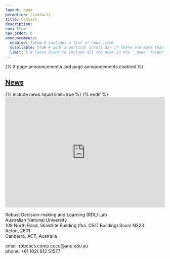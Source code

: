 ```yaml
---
layout: page
permalink: /contact/
title: Contact
description:
nav: true
nav_order: 6
announcements:
  enabled: false # includes a list of news items
  scrollable: true # adds a vertical scroll bar if there are more than 3 news items
  limit: 5 # leave blank to include all the news in the `_news` folder
---
```


<!-- News -->

{% if page.announcements and page.announcements.enabled %}

<h2>
    <a href="{{ '/news/' | relative_url }}" style="color: inherit">News</a>
</h2>
{% include news.liquid limit=true %}
{% endif %}

<div class="container">
  <div class="row justify-content-center">
    <!-- Map column -->
    <div class="col-md-6 mb-3">
      <div class="embed-responsive embed-responsive-16by9">
        <iframe 
          src="https://www.google.com/maps/embed?pb=!1m18!1m12!1m3!1d3257.2434520720676!2d149.1178092755103!3d-35.275072893263115!2m3!1f0!2f0!3f0!3m2!1i1024!2i768!4f13.1!3m3!1m2!1s0x6b164d5b45f23ad9%3A0xe02446525496b06f!2s108%20North%20Rd%2C%20Acton%20ACT%202601%2C%20Australia!5e0!3m2!1sen!2sid!4v1752047680441!5m2!1sen!2sid"
          width="100%" 
          height="350" 
          style="border:0;" 
          allowfullscreen="" 
          loading="lazy" 
          referrerpolicy="no-referrer-when-downgrade">
        </iframe>        
      </div>
    </div>
    <!-- Text column -->
    <div class="col-md-6 mb-3 d-flex flex-column justify-content-center">
      <div>
        <p>
          Robust Decision-making and Learning (RDL) Lab<br>
          Australian National University<br>
          108 North Road, Skaidrite Building (fka. CSIT Building) Room N323<br>
          Acton, 2601<br>
          Canberra, ACT, Australia
        </p>
        <div class="d-flex align-items-center mb-2">
          <i class="ti ti-mail mr-3" style="font-size: 30px;"></i>
          <span>email: robotics.comp.cecc@anu.edu.au</span>
        </div>
        <div class="d-flex align-items-center">
          <i class="ti ti-phone mr-3" style="font-size: 30px;"></i>
          <span>phone: +61 (02) 612 51577</span>
        </div>
      </div>
    </div>
  </div>
</div>

